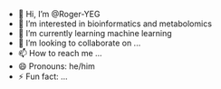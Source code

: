 - 👋 Hi, I’m @Roger-YEG
- 👀 I’m interested in bioinformatics and metabolomics
- 🌱 I’m currently learning machine learning
- 💞️ I’m looking to collaborate on ...
- 📫 How to reach me ...
- 😄 Pronouns: he/him
- ⚡ Fun fact: ...

<!---
Roger-YEG/Roger-YEG is a ✨ special ✨ repository because its `README.md` (this file) appears on your GitHub profile.
You can click the Preview link to take a look at your changes.
--->
